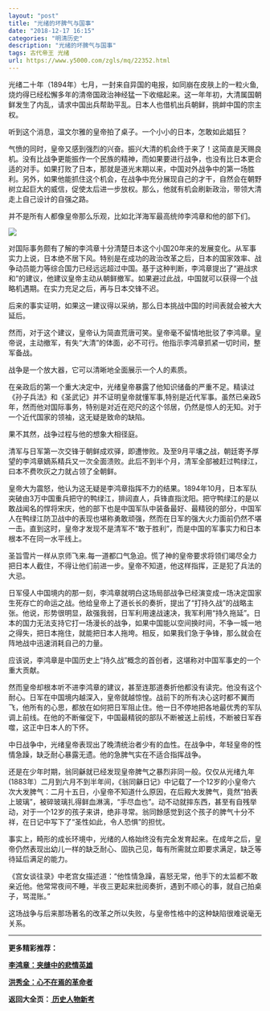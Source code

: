 ```yaml
---
layout: "post"
title: "光绪的坏脾气与国事"
date: "2018-12-17 16:15"
categories: "明清历史"
description: "光绪的坏脾气与国事"
tags: 古代帝王 光绪
url: https://www.y5000.com/zgls/mq/22352.html
---
```






光绪二十年（1894年）七月，一封来自异国的电报，如同崩在皮肤上的一粒火鱼,烧灼得已经松懈多年的清帝国政治神经猛一下收缩起来。这一年年初，大清属国朝鲜发生了内乱，请求中国出兵帮助平乱。日本人也借机出兵朝鲜，挑衅中国的宗主权。

听到这个消息，温文尔雅的皇帝拍了桌子。一个小小的日本，怎敢如此娼狂？

气愤的同时，皇帝又感到强烈的兴奋。振兴大清的机会终于来了！这简直是天赐良机。没有比战争更能振作一个民族的精神，而如果要进行战争，也没有比日本更合适的对手。如果打败了日本，那就是道光末期以来，中国对外战争中的第一场胜利。另外，如果他能抓住这个机会，在战争中充分展现自己的才干，自然会在朝野树立起巨大的威信，促使太后进一步放权。那么，他就有机会刷新政治，带领大清走上自己设计的自强之路。

并不是所有人都像皇帝那么乐观，比如北洋海军最高统帅李鸿章和他的部下们。

![](https://img.y5000.com/uploads/allimg/170602/11-1F6021F11Q58.jpg)

对国际事务颇有了解的李鸿章十分清楚日本这个小国20年来的发展变化。从军事实力上说，日本绝不居下风。特别是在成功的政治改革之后，日本的国家效率、战争动员能力等综合国力已经远远超过中国。基于这种判断，李鸿章提出了“避战求和”的建议，他建议皇帝主动从朝鲜撤军。如果避过此战，中国就可以获得一个战略机遇期。在实力充足之后，再与日本交锋不迟。

后来的事实证明，如果这一建议得以采纳，那么日本挑战中国的时间表就会被大大延后。

然而，对于这个建议，皇帝认为简直荒唐可笑。皇帝毫不留情地批驳了李鸿章。皇帝说，主动撤军，有失“大清”的体面，必不可行。他指示李鸿章抓紧一切时间，整军备战。

战争是一个放大器，它可以清晰地全面展示一个人的素质。

在亲政后的第一个重大决定中，光绪皇帝暴露了他知识储备的严重不足。精读过《孙子兵法》和《圣武记》并不证明皇帝就懂军事,特别是近代军事。虽然已亲政5年，然而他对国际事务，特别是对近在咫尺的这个邻居，仍然是惊人的无知。对于一个近代国家的领袖，这无疑是致命的缺陷。

果不其然，战争过程与他的想象大相径庭。

清军与日军第一次交锋于朝鲜成欢驿，即遭惨败。及至9月平壤之战，朝廷寄予厚望的李鸿章嫡系精兵又一次全面溃败。此后不到半个月，清军全部被赶过鸭绿江，曰本不费吹灰之力就占领了全朝鲜。

皇帝大为震怒，他认为这无疑是李鸿章指挥不力的结果。1894年10月，日本军队突破由3万中国重兵把守的鸭绿江，排闼直人，兵锋直指沈阳。把守鸭绿江的是以敢战闻名的悍将宋庆，他的部下也是中国军队中装备最好、最精锐的部分，中国军人在鸭绿江防卫战中的表现也堪称勇敢顽强，然而在日军的强大火力面前仍然不堪一击。直到这时，皇帝才发现不是清军不“敢于胜利”，而是中国的军事实力和日本根本不在同一水平线上。

圣旨雪片一样从京师飞来.每一道都口气急迫。慌了神的皇帝要求将领们竭尽全力把日本人截住，不得让他们前进一步。皇帝不知道，他这样指挥，正是犯了兵法的大忌。

日军侵人中国境内的那一刻，李鸿章就明白这场局部战争已经演变成一场决定国家生死存亡的命运之战。他给皇帝上了道长长的奏折，提出了“打持久战”的战略主张。他说，形势很明显，敌强我弱，日军利用速战速决，我军利用“持久拖延”。日本的国力无法支持它打一场漫长的战争，如果中国能以空间换时间，不争一城一地之得失，把日本拖住，就能把日本人拖垮。相反，如果我们急于争锋，那么就会在阵地战中迅速消耗自己的力量。

应该说，李鸿章是中国历史上“持久战”概念的首创者，这堪称对中国军事史的一个重大贡献。

然而皇帝却根本听不进李鸿章的建议，甚至连那道奏折他都没有读完。他没有这个耐心。日军在中国境内越深入，皇帝就越惊惶。战前下的所有决心这时都不翼而飞，他所有的心思，都放在如何把日军阻止住。他一日不停地把各地最优秀的军队调上前线。在他的不断催促下，中国最精锐的部队不断被送上前线，不断被日军吞噬，这正中日本人的下怀。

中日战争中，光绪皇帝表现出了晚清统治者少有的血性。在战争中，年轻皇帝的性情急躁，缺乏耐心暴露无遗。他的急脾气实在不适合指挥战争。

还是在少年时期，翁同龢就已经发现皇帝脾气之暴烈非同一般。仅仅从光绪九年(1883年）二月到六月不到半年间，《翁同龢日记》中记载了一个12岁的小皇帝六次大发脾气：二月十五日，小皇帝不知道什么原因，在后殿大发脾气，竟然“拍表上玻璃”，被碎玻璃扎得鲜血淋漓，“手尽血也”。动不动就摔东西，甚至有自残举动，对于一个12岁的孩子来讲，绝非寻常。翁同餘感觉到这个孩子的脾气十分不祥，在日记中写下了“圣性如此，令人恐惧”的担忧。

事实上，畸形的成长环境中，光绪的人格始终没有完全发育起来。在成年之后，皇帝仍然表现出幼儿一样的缺乏耐心、固执己见，每有所需就立即要求满足，缺乏等待延后满足的能力。

《宫女谈往录》中老宫女描述道：“他性情急躁，喜怒无常，他手下的太监都不敢亲近他。他常常夜间不睡，半夜三更起来批阅奏折，遇到不顺心的事，就自己拍桌子，骂混账。”

这场战争与后来那场著名的改革之所以失败，与皇帝性格中的这种缺陷很难说毫无关系。

* * *

**更多精彩推荐：**

**[李鸿章：夹缝中的悲情英雄](https://www.y5000.com/zgls/mq/22353.html)**

**[洪秀全：心不在焉的革命者](https://www.y5000.com/zgls/mq/22354.html)**

**返回大全页：[ 历史人物新考](https://www.y5000.com/zgls/22386.html)**
